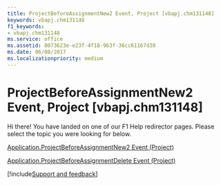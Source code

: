 ```yaml
---
title: ProjectBeforeAssignmentNew2 Event, Project [vbapj.chm131148]
keywords: vbapj.chm131148
f1_keywords:
- vbapj.chm131148
ms.service: office
ms.assetid: 8073623e-e23f-4f18-963f-36cc61167d30
ms.date: 06/08/2017
ms.localizationpriority: medium
---
```



# ProjectBeforeAssignmentNew2 Event, Project [vbapj.chm131148]

Hi there! You have landed on one of our F1 Help redirector pages. Please select the topic you were looking for below.

[Application.ProjectBeforeAssignmentNew2 Event (Project)](https://msdn.microsoft.com/library/9e2f3358-325e-53b9-3da6-5323482e2a47%28Office.15%29.aspx)

[Application.ProjectBeforeAssignmentDelete Event (Project)](https://msdn.microsoft.com/library/f0db513e-3dec-e9d6-8385-ac0117e8f28e%28Office.15%29.aspx)

[!include[Support and feedback](~/includes/feedback-boilerplate.md)]